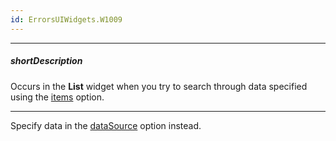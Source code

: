 ```yaml
---
id: ErrorsUIWidgets.W1009
---
```

---
##### shortDescription
Occurs in the **List** widget when you try to search through data specified using the [items](/Documentation/ApiReference/UI_Widgets/dxList/Configuration/#items) option.

---
Specify data in the [dataSource](/Documentation/ApiReference/UI_Widgets/dxList/Configuration/#dataSource) option instead.